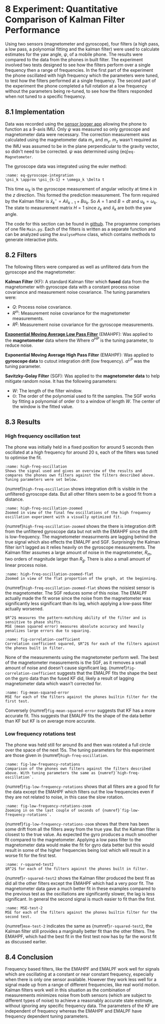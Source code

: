 # 8 Experiment: Quantitative Comparison of Kalman Filter Performance
Using two sensors (magnetometer and gyroscope), four filters (a high pass, a low pass, a polynomial fitting and the kalman filter) were used to calculate estimates for the yaw angle, $\psi$, of a mobile phone. The results were compared to the data from the phones in built filter. The experiment involved two tests designed to see how the filters perform over a single frequency then a range of frequencies. In the first part of the experiment the phone oscillated with high frequency which the parameters were tuned, to test how the filters performed at a single frequency. The second part of the experiment the phone completed a full rotation at a low frequency without the parameters being re-tuned, to see how the filters responded when not tuned to a specific frequency. 

## 8.1 Implementation
Data was recorded using the [sensor logger app](https://play.google.com/store/apps/details?id=com.kelvin.sensorapp&hl=en-US&pli=1) allowing the phone to function as a 9-axis IMU. Only $\psi$ was measured so only gyroscope and magnetometer data were necessary. The correction measurement was calculated using the magnetometer data $m_x$ and $m_y$. $m_z$ wasn't required as the IMU was assumed to be in the plane perpendicular to the gravity vector, so didn't need to be corrected. $\psi$ was determined using {eq}`eq-Magnetometer`. 

The gyroscope data was integrated using the euler method:
```{math}
:name: eq-gyroscope-integration
\psi_k \approx \psi_{k-1} + \omega_k \Delta t
```
This time $\omega_k$ is the gyroscope measurement of angular velocity at time $k$ in the $z$ direction. This formed the prediction measurement. The form required by the Kalman filter is $\hat{x}^-_k = A\hat{x}_{k-1} + Bu_k$. So $A = 1$ and $B = dt$ and $u_k = \omega_k$. The state to measurement matrix $H = 1$ since $z_k$ and $\hat{x}_k$ are both the yaw angle. 

The code for this section can be found in [github](https://github.com/MalachiHibbins/IMU/tree/main/7IMUReal). The programme comprises of one file `Main.py`. Each of the filters is written as a separate function and can be analyzed using the `AnalysePhone` class, which contains methods to generate interactive plots. 

## 8.2 Filters
The following filters were compared as well as unfiltered data from the gyroscope and the magnetometer:

**Kalman Filter** (KF): A standard Kalman filter which **fused** data from the magnetometer with gyroscope data with a constant process noise covariance and measurement noise covariance. The tuning parameters were:
  - $Q$: Process noise covariance.
  - $R^m$: Measurement noise covariance for the magnetometer measurements.
  - $R^g$: Measurement noise covariance for the gyroscope measurements.

**[Exponential Moving Average Low Pass Filter](EMAHP.md)** (EMAHPF): Was applied to the **magnetometer** data where the Where $\alpha^{HP}$ is the tuning parameter, to reduce noise. 

**Exponential Moving Average High Pass Filter** (EMAHPF): Was applied to **gyroscope data** to cutout integration drift (low frequency). $\alpha^{LP}$ was the tuning parameter.

**Savitzky-Golay Filter** (SGF): Was applied to the **magnetometer data** to help mitigate random noise. It has the following parameters:
  - $W$: The length of the filter window.
  - $\mathbb{O}$: The order of the polynomial used to fit the samples.
The SGF works by fitting a polynomial of order $\mathbb{O}$ to a window of length $W$. The center of the window is the fitted value.

## 8.3 Results

### High frequency oscillation test
The phone was initially held in a fixed position for around 5 seconds then oscillated at a high frequency for around $20$ s, each of the filters was tuned to optimise the fit.

```{figure} image-44.png
:name: high-freq-oscillation
Shows the signal used and gives an overview of the results and compares the phones own filters against the filters described above. Tuning parameters were set below.
```

{numref}`high-freq-oscillation` shows integration drift is visible in the unfiltered gyroscope data. But all other filters seem to be a good fit from a distance.  

```{figure} image-45.png
:name: high-freq-oscillation-zoomed
Zoomed in view of the final few oscillations of the high frequency oscillation experiment with a visually optimized fit.
```

{numref}`high-freq-oscillation-zoomed` shows the there is integration drift from the unfiltered gyroscope data but not with the EMAHPF since the drift is low-frequency. The magnetometer measurments are lagging behind the true signal which also effects the EMALPF and SGF. Surprisingly the Kalman filter isn't lagged as it relies heavily on the gyroscope measurements. The Kalman filter assumes a large amount of noise in the magnetometer, $R_m$, two orders of magnitude larger than $R_g$. There is also a small amount of linear process noise. 

```{figure} image-46.png
:name: high-freq-oscillation-zoomed-flat
Zoomed in view of the flat proportion of the graph, at the beginning.
```

{numref}`high-freq-oscillation-zoomed-flat` shows the noisiest sensor is the magnetometer. The SGF reduces some of this noise. The EMALPF actually made the fit worse since the noise from the magnetometer was significantly less significant than its lag, which applying a low-pass filter actually worsened. 

```{note}
$R^2$ measures the pattern-matching ability of the filter and is sensitive to phase shifts.
MSE (mean squared error) measures absolute accuracy and heavily penalizes large errors due to squaring.
```

```{figure} image-47.png
:name: fig-correlation-coefficient
Correlation coefficient squared, $R^2$ for each of the filters against the phones built in filter. 
```

None of the measurements using the magnetometer perform well. The best of the magnetometer measurements is the SGF, as it removes a small amount of noise and doesn't cause significant lag. {numref}`fig-correlation-coefficient` suggests that the EMALPF fits the shape the best on the gyro data than the fused KF did, likely a result of lagging magnetometer data which wasn't corrected for. 

```{figure} image-48.png
:name: fig-mean-squared-error
MSE for each of the filters against the phones builtin filter for the first test.
```

Conversely {numref}`fig-mean-squared-error` suggests that KF has a more accurate fit. This suggests that EMALPF fits the shape of the data better than KF but KF is on average more accurate.

### Low frequency rotations test
The phone was held still for around $8$s and then was rotated a full circle over the space of the next $15$s. The tuning parameters for this experiment are those given in {numref}`high-freq-oscillation`.
```{figure} image-49.png
:name: fig-low-frequency-rotations
Comparison of the phones own filters against the filters described above. With tuning parameters the same as {numref}`high-freq-oscillation`.
```

{numref}`fig-low-frequency-rotations` shows that all filters are a good fit for the data except the EMAHPF which filters out the low frequencies even if they are not related to noise, in this case the slow rotation. 

```{figure} image-50.png
:name: fig-low-frequency-rotations-zoom
Zooming in on the last couple of seconds of {numref}`fig-low-frequency-rotations`.
```

{numref}`fig-low-frequency-rotations-zoom` shows that there has been some drift from all the filters away from the true yaw. But the Kalman filter is closest to the true value. As expected the gyro produces a much smoother fit compared to the magnetometer. Applying a low pass filter to the magnetometer data would make the fit for gyro data better but this would result in some of the higher frequencies being lost which will result in a worse fit for the first test. 

```{figure} image-51.png
:name: r-squared-test2
$R^2$ for each of the filters against the phones built in filter. 
```

{numref}`r-squared-test2` shows the Kalman filter produced the best fit as did all the other filters except the EMAHPF which had a very poor fit. The magnetometer data gave a much better fit in these examples compared to the previous test as the oscillations are significantly slower, the lag is less significant. In general the second signal is much easier to fit than the first.

```{figure} image-52.png
:name: MSE-test-2
MSE for each of the filters against the phones builtin filter for the second test.
```

{numref}`mse-test-2` indicates the same as {numref}`r-squared-test2`, the Kalman filter still provides a marginally better fit than the other filters. The EMAHPF, which had the best fit in the first test now has by far the worst fit as discussed earlier.

## 8.4 Conclusion

Frequency based filters, like the EMAHPF and EMALPF work well for signals which are oscillating at a constant or near constant frequency, especially when there is only one sensor available. However they work less well for a signal made up from a range of different frequencies, like real world motion. Kalman filters work well in this situation as the combination of measurements minimizes noise from both sensors (which are subject to different types of noise) to achieve a reasonably accurate state estimate, without ignoring any specific frequency data. The parameters of the KF are independent of frequency whereas the EMAHPF and EMALPF have frequency dependent tuning parameters.
